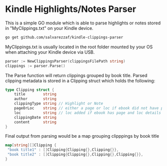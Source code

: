 # Kindle Highlights/Notes Parser
This is a simple GO module which is able to parse highlights or notes stored in "MyClippings.txt" on your Kindle device.

```bash
go get github.com/salvarezzaf/kindle-clippings-parser
```

MyClippings.txt is usually located in the root folder mounted by your OS when attaching your Kindle device via USB. 

```go
parser := NewClippingsParser(clippingsFilePath string)
clippings := parser.Parse()
```

 The Parse function will return clippings grouped by book title. Parsed clipping metadata is stored in a Clipping struct which holds the following:

```go
type Clipping struct {
 	title        string
	author       string
	clippingType string // Highlight or Note
	pageOrLoc    string // either a page or loc if ebook did not have pages
	loc          string // loc added if ebook has page and loc details
	clippingDate string  
	content      string
}
```

 Final output from parsing would be a map grouping clipppings by book title

```go
map[string][]Clipping { 
 "book title1" : []Clipping{Clipping{},Clipping{}},
 "book title2" : []Clipping{Clipping{},Clipping{},Clipping{}},
}
```


